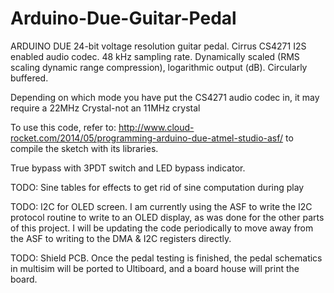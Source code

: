 # Arduino-Due-Guitar-Pedal

ARDUINO DUE 24-bit voltage resolution guitar pedal.
Cirrus CS4271 I2S enabled audio codec. 
48 kHz sampling rate.
Dynamically scaled (RMS scaling dynamic range compression), logarithmic output (dB).
Circularly buffered.

Depending on which mode you have put the CS4271 audio codec in, it may require a 22MHz Crystal-not an 11MHz crystal

To use this code, refer to: http://www.cloud-rocket.com/2014/05/programming-arduino-due-atmel-studio-asf/ to compile the sketch with its libraries.

True bypass with 3PDT switch and LED bypass indicator.

TODO: Sine tables for effects to get rid of sine computation during play

TODO: I2C for OLED screen.  I am currently using the ASF to write the I2C protocol routine to write to an OLED display, as was done for the other parts of this project.  I will be updating the code periodically to move away from the ASF to writing to the DMA & I2C registers directly.

TODO: Shield PCB.  Once the pedal testing is finished, the pedal schematics in multisim will be ported to Ultiboard, and a board house will print the board.
